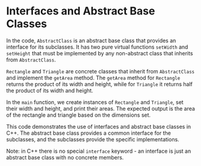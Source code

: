 # Interfaces and Abstract Base Classes

In the code, `AbstractClass` is an abstract base class that provides an interface for its subclasses. It has two pure virtual functions `setWidth` and `setHeight` that must be implemented by any non-abstract class that inherits from `AbstractClass`.

`Rectangle` and `Triangle` are concrete classes that inherit from `AbstractClass` and implement the `getArea` method. The `getArea` method for `Rectangle` returns the product of its width and height, while for `Triangle` it returns half the product of its width and height.

In the `main` function, we create instances of `Rectangle` and `Triangle`, set their width and height, and print their areas. The expected output is the area of the rectangle and triangle based on the dimensions set.

This code demonstrates the use of interfaces and abstract base classes in C++. The abstract base class provides a common interface for the subclasses, and the subclasses provide the specific implementations.

Note: in C++ there is no special `interface` keyword - an interface is just an abstract base class with no concrete members.
